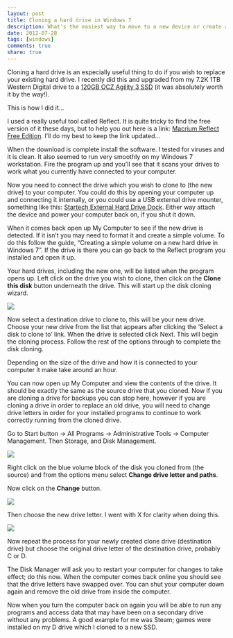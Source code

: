 ```yaml
---
layout: post
title: Cloning a hard drive in Windows 7
description: What's the easiest way to move to a new device or create a complete disk backup?
date: 2012-07-28
tags: [windows]
comments: true
share: true
---
```


Cloning a hard drive is an especially useful thing to do if you wish to replace your existing hard drive. I recently did this and upgraded from my 7.2K 1TB Western Digital drive to a [120GB OCZ Agility 3 SSD](http://www.ebuyer.com/268244-ocz-120gb-agility-3-ssd-agt3-25sat3-120g-agt3-25sat3-120g) (it was absolutely worth it by the way!).




This is how I did it…





I used a really useful tool called Reflect. It is quite tricky to find the free version of it these days, but to help you out here is a link: [Macrium Reflect Free Edition](http://download.cnet.com/Macrium-Reflect-Free/3000-2242_4-10845728.html?part=dl-&subj=dl&tag=button). I’ll do my best to keep the link updated…





When the download is complete install the software. I tested for viruses and it is clean. It also seemed to run very smoothly on my Windows 7 workstation. Fire the program up and you’ll see that it scans your drives to work what you currently have connected to your computer.





Now you need to connect the drive which you wish to clone to (the new drive) to your computer. You could do this by opening your computer up and connecting it internally, or you could use a USB external drive mounter, something like this: [Startech External Hard Drive Dock](http://www.ebuyer.com/166418-startech-external-esata-usb-to-sata-hard-drive-dock-hi-speed-satdocku2egb). Either way attach the device and power your computer back on, if you shut it down.





When it comes back open up My Computer to see if the new drive is detected. If it isn’t you may need to format it and create a simple volume. To do this follow the guide, “Creating a simple volume on a new hard drive in Windows 7”. If the drive is there you can go back to the Reflect program you installed and open it up.





Your hard drives, including the new one, will be listed when the program opens up. Left click on the drive you wish to clone, then click on the **Clone this disk** button underneath the drive. This will start up the disk cloning wizard.





[![](http://images.grdnr.io/2012/04/Wizard.png)](http://images.grdnr.io/2012/04/Wizard.png)





Now select a destination drive to clone to, this will be your new drive. Choose your new drive from the list that appears after clicking the ‘Select a disk to clone to’ link. When the drive is selected click Next. This will begin the cloning process. Follow the rest of the options through to complete the disk cloning.





Depending on the size of the drive and how it is connected to your computer it make take around an hour.





You can now open up My Computer and view the contents of the drive. It should be exactly the same as the source drive that you cloned. Now if you are cloning a drive for backups you can stop here, however if you are cloning a drive in order to replace an old drive, you will need to change drive letters in order for your installed programs to continue to work correctly running from the cloned drive.





Go to Start button -> All Programs -> Administrative Tools -> Computer Management. Then Storage, and Disk Management.





[![](http://images.grdnr.io/2012/04/disk-clone-1.png)](http://images.grdnr.io/2012/04/disk-clone-1.png)





Right click on the blue volume block of the disk you cloned from (the source) and from the options menu select **Change drive letter and paths**.





Now click on the **Change** button.





[![](http://images.grdnr.io/2012/04/Change-letter1.png)](http://images.grdnr.io/2012/04/Change-letter1.png)





Then choose the new drive letter. I went with X for clarity when doing this.





[![](http://images.grdnr.io/2012/04/Change-letter2.png)](http://images.grdnr.io/2012/04/Change-letter2.png)





Now repeat the process for your newly created clone drive (destination drive) but choose the original drive letter of the destination drive, probably C or D.





The Disk Manager will ask you to restart your computer for changes to take effect; do this now. When the computer comes back online you should see that the drive letters have swapped over. You can shut your computer down again and remove the old drive from inside the computer.





Now when you turn the computer back on again you will be able to run any programs and access data that may have been on a secondary drive without any problems. A good example for me was Steam; games were installed on my D drive which I cloned to a new SSD.
